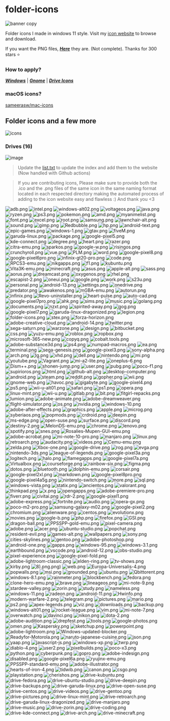 # folder-icons
![banner copy](https://github.com/sameerasw/folder-icons/assets/68902530/9b18a31b-c14f-4d68-8bc4-dbe9f70f7a4d)

Folder icons I made in windows 11 style. Visit my [icon website](https://www.sameerasw.com/icons/categories) to browse and download.

If you want the PNG files, [***Here***](https://github.com/sameerasw/folder-icons/tree/main/PNGs) they are. (Not complete). Thanks for 300 stars ⭐

### How to apply?           
[***Windows***](https://t.me/tidwib/81) | 
[***Gnome***](https://t.me/tidwib/84) | 
[***Drive Icons***](https://t.me/tidwib/344)

### macOS icons?
[sameerasw/mac-icons](https://github.com/sameerasw/mac-icons)


## Folder icons and a few more
![icons](https://github.com/sameerasw/folder-icons/assets/68902530/66bf7606-2f1b-43b2-aafa-6727bb6642d6)

### Drives (16)
![image](https://user-images.githubusercontent.com/68902530/201514580-2605b753-b992-43f0-b38f-c46156ac1edb.png)

>Update the [list.txt](https://github.com/sameerasw/folder-icons/blob/main/PNGs/list.txt) to update the index and add them to the website (Now handled with Github actions)

> If you are contributing icons, Please make sure to provide both the .ico and the .png files of the same icon in the same naming format located in each respected directory making the automated process of adding to the icon website easy and flawless :)
And thank you <3

<!-- ICONS_GRID_START -->
![adb.png](/PNGs/adb.png) ![intel.png](/PNGs/intel.png) ![windows-alt02.png](/PNGs/windows-alt02.png) ![voltageos.png](/PNGs/voltageos.png) ![java.png](/PNGs/java.png) ![ryzen.png](/PNGs/ryzen.png) ![ps3.png](/PNGs/ps3.png) ![pokemon.png](/PNGs/pokemon.png) ![amd.png](/PNGs/amd.png) ![myanimelist.png](/PNGs/myanimelist.png) ![font.png](/PNGs/font.png) ![excel.png](/PNGs/excel.png) ![root.png](/PNGs/root.png) ![samsung.png](/PNGs/samsung.png) ![lawnchair-alt.png](/PNGs/lawnchair-alt.png) ![sound.png](/PNGs/sound.png) ![gimp.png](/PNGs/gimp.png) ![Redbubble.png](/PNGs/Redbubble.png) ![hp.png](/PNGs/hp.png) ![android-text.png](/PNGs/android-text.png) ![epic-games.png](/PNGs/epic-games.png) ![windows-1.png](/PNGs/windows-1.png) ![gtav.png](/PNGs/gtav.png) ![fiveM.png](/PNGs/fiveM.png) ![garuda-linux.png](/PNGs/garuda-linux.png) ![package.png](/PNGs/package.png) ![google-pixel5.png](/PNGs/google-pixel5.png) ![kde-connect.png](/PNGs/kde-connect.png) ![degree.png](/PNGs/degree.png) ![heart.png](/PNGs/heart.png) ![razer.png](/PNGs/razer.png) ![citra-emu.png](/PNGs/citra-emu.png) ![sparkos.png](/PNGs/sparkos.png) ![google-w.png](/PNGs/google-w.png) ![risingos.png](/PNGs/risingos.png) ![crunchyroll.png](/PNGs/crunchyroll.png) ![vue.png](/PNGs/vue.png) ![PLM.png](/PNGs/PLM.png) ![word.png](/PNGs/word.png) ![google-pixel8.png](/PNGs/google-pixel8.png) ![google-pixel6pro.png](/PNGs/google-pixel6pro.png) ![infinix-gt20-pro.png](/PNGs/infinix-gt20-pro.png) ![code.png](/PNGs/code.png) ![RPCS3-emu.png](/PNGs/RPCS3-emu.png) ![nikgapps.png](/PNGs/nikgapps.png) ![f1.png](/PNGs/f1.png) ![kubuntu.png](/PNGs/kubuntu.png) ![Vita3K-emu.png](/PNGs/Vita3K-emu.png) ![minecraft.png](/PNGs/minecraft.png) ![asus.png](/PNGs/asus.png) ![apple-alt.png](/PNGs/apple-alt.png) ![sass.png](/PNGs/sass.png) ![aorus.png](/PNGs/aorus.png) ![dreamcast.png](/PNGs/dreamcast.png) ![oxygenos.png](/PNGs/oxygenos.png) ![rhel.png](/PNGs/rhel.png) ![escapist-2.png](/PNGs/escapist-2.png) ![oneui.png](/PNGs/oneui.png) ![google.png](/PNGs/google.png) ![work.png](/PNGs/work.png) ![s23u.png](/PNGs/s23u.png) ![personal.png](/PNGs/personal.png) ![android-13.png](/PNGs/android-13.png) ![settings.png](/PNGs/settings.png) ![onedrive.png](/PNGs/onedrive.png) ![predator.png](/PNGs/predator.png) ![awakenos.png](/PNGs/awakenos.png) ![mGBA-emu.png](/PNGs/mGBA-emu.png) ![autorun.png](/PNGs/autorun.png) ![infinix.png](/PNGs/infinix.png) ![Revo-uninstaller.png](/PNGs/Revo-uninstaller.png) ![heart-pulse.png](/PNGs/heart-pulse.png) ![auto-cad.png](/PNGs/auto-cad.png) ![google-pixel7pro.png](/PNGs/google-pixel7pro.png) ![ahk.png](/PNGs/ahk.png) ![sims.png](/PNGs/sims.png) ![music.png](/PNGs/music.png) ![golang.png](/PNGs/golang.png) ![documents.png](/PNGs/documents.png) ![nzxt.png](/PNGs/nzxt.png) ![spirited-away.png](/PNGs/spirited-away.png) ![gog.png](/PNGs/gog.png) ![google-pixel7.png](/PNGs/google-pixel7.png) ![garuda-linux-dragonized.png](/PNGs/garuda-linux-dragonized.png) ![legion.png](/PNGs/legion.png) ![folder-icons.png](/PNGs/folder-icons.png) ![stex.png](/PNGs/stex.png) ![forza-horizon.png](/PNGs/forza-horizon.png) ![adobe-creative-cloud.png](/PNGs/adobe-creative-cloud.png) ![android-14.png](/PNGs/android-14.png) ![twitter.png](/PNGs/twitter.png) ![sega-saturn.png](/PNGs/sega-saturn.png) ![warzone.png](/PNGs/warzone.png) ![design.png](/PNGs/design.png) ![bitbucket.png](/PNGs/bitbucket.png) ![css.png](/PNGs/css.png) ![yuzu-emu.png](/PNGs/yuzu-emu.png) ![roblox.png](/PNGs/roblox.png) ![ropbox.png](/PNGs/ropbox.png) ![microsoft-365-new.png](/PNGs/microsoft-365-new.png) ![copyq.png](/PNGs/copyq.png) ![cobalt.tools.png](/PNGs/cobalt.tools.png) ![adobe-substance3d.png](/PNGs/adobe-substance3d.png) ![ps4.png](/PNGs/ps4.png) ![numpad-macros.png](/PNGs/numpad-macros.png) ![ea.png](/PNGs/ea.png) ![terminal.png](/PNGs/terminal.png) ![sega-genesis.png](/PNGs/sega-genesis.png) ![google-pixel3.png](/PNGs/google-pixel3.png) ![sony-alpha.png](/PNGs/sony-alpha.png) ![arch.png](/PNGs/arch.png) ![lg.png](/PNGs/lg.png) ![vhd.png](/PNGs/vhd.png) ![dell.png](/PNGs/dell.png) ![nintendo.png](/PNGs/nintendo.png) ![mi.png](/PNGs/mi.png) ![youtube.png](/PNGs/youtube.png) ![Vagrant.png](/PNGs/Vagrant.png) ![mi-a2-lite.png](/PNGs/mi-a2-lite.png) ![oneplus-6.png](/PNGs/oneplus-6.png) ![Dism++.png](/PNGs/Dism++.png) ![shonen-jump.png](/PNGs/shonen-jump.png) ![user.png](/PNGs/user.png) ![pubg.png](/PNGs/pubg.png) ![poco-f1.png](/PNGs/poco-f1.png) ![supirioros.png](/PNGs/supirioros.png) ![html.png](/PNGs/html.png) ![github-alt.png](/PNGs/github-alt.png) ![desktop-computer.png](/PNGs/desktop-computer.png) ![android.png](/PNGs/android.png) ![steam.png](/PNGs/steam.png) ![reddit.png](/PNGs/reddit.png) ![gopher.png](/PNGs/gopher.png) ![wii.png](/PNGs/wii.png) ![gnome-web.png](/PNGs/gnome-web.png) ![havoc.png](/PNGs/havoc.png) ![gigabyte.png](/PNGs/gigabyte.png) ![google-pixel4.png](/PNGs/google-pixel4.png) ![ps5.png](/PNGs/ps5.png) ![wii-u-alt01.png](/PNGs/wii-u-alt01.png) ![safari.png](/PNGs/safari.png) ![ps1.png](/PNGs/ps1.png) ![opera.png](/PNGs/opera.png) ![linux-mint.png](/PNGs/linux-mint.png) ![wii-u.png](/PNGs/wii-u.png) ![gitlab.png](/PNGs/gitlab.png) ![bit.png](/PNGs/bit.png) ![fitgirl-repacks.png](/PNGs/fitgirl-repacks.png) ![lumion.png](/PNGs/lumion.png) ![adobe-animate.png](/PNGs/adobe-animate.png) ![adobe-dreamweaver.png](/PNGs/adobe-dreamweaver.png) ![flight-simulator.png](/PNGs/flight-simulator.png) ![os.png](/PNGs/os.png) ![nvidia.png](/PNGs/nvidia.png) ![windows-10.png](/PNGs/windows-10.png) ![adobe-after-effects.png](/PNGs/adobe-after-effects.png) ![graphics.png](/PNGs/graphics.png) ![apple.png](/PNGs/apple.png) ![microg.png](/PNGs/microg.png) ![syberiaos.png](/PNGs/syberiaos.png) ![popmods.png](/PNGs/popmods.png) ![crdroid.png](/PNGs/crdroid.png) ![deepin.png](/PNGs/deepin.png) ![ms-edge.png](/PNGs/ms-edge.png) ![open-suse.png](/PNGs/open-suse.png) ![surface.png](/PNGs/surface.png) ![discord.png](/PNGs/discord.png) ![destiny-2.png](/PNGs/destiny-2.png) ![MelonDS-emu.png](/PNGs/MelonDS-emu.png) ![chrome.png](/PNGs/chrome.png) ![lenovo.png](/PNGs/lenovo.png) ![spotify.png](/PNGs/spotify.png) ![snes.png](/PNGs/snes.png) ![Rosalies-Mupen-GUI-emu.png](/PNGs/Rosalies-Mupen-GUI-emu.png) ![adobe-acrobat.png](/PNGs/adobe-acrobat.png) ![mi-note-10-pro.png](/PNGs/mi-note-10-pro.png) ![manjaro.png](/PNGs/manjaro.png) ![linux.png](/PNGs/linux.png) ![retroarch.png](/PNGs/retroarch.png) ![audacity.png](/PNGs/audacity.png) ![videos.png](/PNGs/videos.png) ![Cemu-emu.png](/PNGs/Cemu-emu.png) ![zelda.png](/PNGs/zelda.png) ![Xbox-one.png](/PNGs/Xbox-one.png) ![google-drive.png](/PNGs/google-drive.png) ![rog.png](/PNGs/rog.png) ![evga.png](/PNGs/evga.png) ![nintendo-3ds.png](/PNGs/nintendo-3ds.png) ![league-of-legends.png](/PNGs/league-of-legends.png) ![google-pixel3a.png](/PNGs/google-pixel3a.png) ![logitech.png](/PNGs/logitech.png) ![halo.png](/PNGs/halo.png) ![flamegapps.png](/PNGs/flamegapps.png) ![google-pixel7a.png](/PNGs/google-pixel7a.png) ![Virtualbox.png](/PNGs/Virtualbox.png) ![courseforge.png](/PNGs/courseforge.png) ![rainbow-six.png](/PNGs/rainbow-six.png) ![figma.png](/PNGs/figma.png) ![dotos.png](/PNGs/dotos.png) ![bluetooth.png](/PNGs/bluetooth.png) ![dolphin-emu.png](/PNGs/dolphin-emu.png) ![corsair.png](/PNGs/corsair.png) ![google-pixel2xl.png](/PNGs/google-pixel2xl.png) ![markdown.png](/PNGs/markdown.png) ![google-pixel8pro.png](/PNGs/google-pixel8pro.png) ![google-pixel4a5g.png](/PNGs/google-pixel4a5g.png) ![nintendo-switch.png](/PNGs/nintendo-switch.png) ![more.png](/PNGs/more.png) ![sql.png](/PNGs/sql.png) ![windows-vista.png](/PNGs/windows-vista.png) ![statix.png](/PNGs/statix.png) ![ancientos.png](/PNGs/ancientos.png) ![valorant.png](/PNGs/valorant.png) ![thinkpad.png](/PNGs/thinkpad.png) ![x.png](/PNGs/x.png) ![opengapps.png](/PNGs/opengapps.png) ![adobe-premiere-pro.png](/PNGs/adobe-premiere-pro.png) ![fiverr.png](/PNGs/fiverr.png) ![civitai.png](/PNGs/civitai.png) ![rdr-2.png](/PNGs/rdr-2.png) ![google-pixel1.png](/PNGs/google-pixel1.png) ![adobe-express.png](/PNGs/adobe-express.png) ![fortnite.png](/PNGs/fortnite.png) ![audio.png](/PNGs/audio.png) ![opera-gx.png](/PNGs/opera-gx.png) ![poco-m2-pro.png](/PNGs/poco-m2-pro.png) ![samsung-galaxy-m02.png](/PNGs/samsung-galaxy-m02.png) ![google-pixel2.png](/PNGs/google-pixel2.png) ![chromium.png](/PNGs/chromium.png) ![alienware.png](/PNGs/alienware.png) ![centos.png](/PNGs/centos.png) ![evolutionx.png](/PNGs/evolutionx.png) ![movies.png](/PNGs/movies.png) ![google-b.png](/PNGs/google-b.png) ![php.png](/PNGs/php.png) ![firefox.png](/PNGs/firefox.png) ![GSI.png](/PNGs/GSI.png) ![dragon-ball.png](/PNGs/dragon-ball.png) ![PPSSPP-gold-emu.png](/PNGs/PPSSPP-gold-emu.png) ![pixel-camera.png](/PNGs/pixel-camera.png) ![adobe.png](/PNGs/adobe.png) ![acer.png](/PNGs/acer.png) ![ubuntu-studio.png](/PNGs/ubuntu-studio.png) ![popchat.png](/PNGs/popchat.png) ![resident-evil.png](/PNGs/resident-evil.png) ![games-alt.png](/PNGs/games-alt.png) ![wallpapers.png](/PNGs/wallpapers.png) ![sony.png](/PNGs/sony.png) ![cities-skylines.png](/PNGs/cities-skylines.png) ![gentoo.png](/PNGs/gentoo.png) ![adobe-photoshop.png](/PNGs/adobe-photoshop.png) ![android-one.png](/PNGs/android-one.png) ![gapps.png](/PNGs/gapps.png) ![windows-95.png](/PNGs/windows-95.png) ![windows-3.1.png](/PNGs/windows-3.1.png) ![earthbound.png](/PNGs/earthbound.png) ![vscode.png](/PNGs/vscode.png) ![android-12.png](/PNGs/android-12.png) ![obs-studio.png](/PNGs/obs-studio.png) ![pixel-experience.png](/PNGs/pixel-experience.png) ![google-pixel-fold.png](/PNGs/google-pixel-fold.png) ![adobe-lightroom-classic.png](/PNGs/adobe-lightroom-classic.png) ![elden-ring.png](/PNGs/elden-ring.png) ![tv-shows.png](/PNGs/tv-shows.png) ![kirby.png](/PNGs/kirby.png) ![8).png](/PNGs/8).png) ![web.png](/PNGs/web.png) ![Europa-Universalis-4.png](/PNGs/Europa-Universalis-4.png) ![popwalls.png](/PNGs/popwalls.png) ![msi.png](/PNGs/msi.png) ![grounded.png](/PNGs/grounded.png) ![ubuntu.png](/PNGs/ubuntu.png) ![Qbittorent.png](/PNGs/Qbittorent.png) ![windows-8.1.png](/PNGs/windows-8.1.png) ![rainmeter.png](/PNGs/rainmeter.png) ![blockbench.png](/PNGs/blockbench.png) ![fedora.png](/PNGs/fedora.png) ![clone-hero-emu.png](/PNGs/clone-hero-emu.png) ![brave.png](/PNGs/brave.png) ![lineageos.png](/PNGs/lineageos.png) ![mi-note-9.png](/PNGs/mi-note-9.png) ![stardew-valley.png](/PNGs/stardew-valley.png) ![zorin.png](/PNGs/zorin.png) ![study.png](/PNGs/study.png) ![nameless.png](/PNGs/nameless.png) ![windows-11.png](/PNGs/windows-11.png) ![radeon.png](/PNGs/radeon.png) ![android-11.png](/PNGs/android-11.png) ![Hwinfo.png](/PNGs/Hwinfo.png) ![modern-warfare-2.png](/PNGs/modern-warfare-2.png) ![telegram.png](/PNGs/telegram.png) ![pictures.png](/PNGs/pictures.png) ![mario.png](/PNGs/mario.png) ![ps2.png](/PNGs/ps2.png) ![apex-legends.png](/PNGs/apex-legends.png) ![viz.png](/PNGs/viz.png) ![downloads.png](/PNGs/downloads.png) ![backup.png](/PNGs/backup.png) ![windows-alt01.png](/PNGs/windows-alt01.png) ![rocket-league.png](/PNGs/rocket-league.png) ![vim.png](/PNGs/vim.png) ![mi-note-7.png](/PNGs/mi-note-7.png) ![overwatch.png](/PNGs/overwatch.png) ![davinci.png](/PNGs/davinci.png) ![nikon.png](/PNGs/nikon.png) ![dota-2.png](/PNGs/dota-2.png) ![adobe-audition.png](/PNGs/adobe-audition.png) ![drepfest.png](/PNGs/drepfest.png) ![tools.png](/PNGs/tools.png) ![google-photos.png](/PNGs/google-photos.png) ![omen.png](/PNGs/omen.png) ![Kaspersky.png](/PNGs/Kaspersky.png) ![sketchup.png](/PNGs/sketchup.png) ![powerpoint.png](/PNGs/powerpoint.png) ![adobe-lightroom.png](/PNGs/adobe-lightroom.png) ![Windows-updated-blocker.png](/PNGs/Windows-updated-blocker.png) ![Readyfor-Motorola.png](/PNGs/Readyfor-Motorola.png) ![naruto-japanese-cuisine.png](/PNGs/naruto-japanese-cuisine.png) ![json.png](/PNGs/json.png) ![yaap.png](/PNGs/yaap.png) ![javascript-js.png](/PNGs/javascript-js.png) ![windows-xp.png](/PNGs/windows-xp.png) ![twrp.png](/PNGs/twrp.png) ![diablo-4.png](/PNGs/diablo-4.png) ![user2.png](/PNGs/user2.png) ![pixelbuilds.png](/PNGs/pixelbuilds.png) ![poco-x3.png](/PNGs/poco-x3.png) ![python.png](/PNGs/python.png) ![cyberpunk.png](/PNGs/cyberpunk.png) ![gopro.png](/PNGs/gopro.png) ![adobe-indesign.png](/PNGs/adobe-indesign.png) ![disabled.png](/PNGs/disabled.png) ![google-pixel6a.png](/PNGs/google-pixel6a.png) ![ryujinx-emu.png](/PNGs/ryujinx-emu.png) ![PPSSPP-standard-emu.png](/PNGs/PPSSPP-standard-emu.png) ![adobe-illustrator.png](/PNGs/adobe-illustrator.png) ![hearts-of-iron-4.png](/PNGs/hearts-of-iron-4.png) ![tidwib.png](/PNGs/tidwib.png) ![canon.png](/PNGs/canon.png) ![csgo.png](/PNGs/csgo.png) ![playstation.png](/PNGs/playstation.png) ![cherishos.png](/PNGs/cherishos.png) ![drive-kubuntu.png](/PNGs/drive_icons/drive-kubuntu.png) ![drive-fedora.png](/PNGs/drive_icons/drive-fedora.png) ![drive-ubuntu-studio.png](/PNGs/drive_icons/drive-ubuntu-studio.png) ![drive-deepin.png](/PNGs/drive_icons/drive-deepin.png) ![drive-backups.png](/PNGs/drive_icons/drive-backups.png) ![drive-garuda-linux.png](/PNGs/drive_icons/drive-garuda-linux.png) ![drive-open-suse.png](/PNGs/drive_icons/drive-open-suse.png) ![drive-centos.png](/PNGs/drive_icons/drive-centos.png) ![drive-videos.png](/PNGs/drive_icons/drive-videos.png) ![drive-gentoo.png](/PNGs/drive_icons/drive-gentoo.png) ![drive-pictures.png](/PNGs/drive_icons/drive-pictures.png) ![drive-linux-mint.png](/PNGs/drive_icons/drive-linux-mint.png) ![drive-retroarch.png](/PNGs/drive_icons/drive-retroarch.png) ![drive-garuda-linux-dragonized.png](/PNGs/drive_icons/drive-garuda-linux-dragonized.png) ![drive-manjaro.png](/PNGs/drive_icons/drive-manjaro.png) ![drive-music.png](/PNGs/drive_icons/drive-music.png) ![drive-zorin.png](/PNGs/drive_icons/drive-zorin.png) ![drive-coding.png](/PNGs/drive_icons/drive-coding.png) ![drive-kde-connect.png](/PNGs/drive_icons/drive-kde-connect.png) ![drive-arch.png](/PNGs/drive_icons/drive-arch.png) ![drive-minecraft.png](/PNGs/drive_icons/drive-minecraft.png) 
<!-- ICONS_GRID_END -->